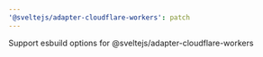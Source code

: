 ```yaml
---
'@sveltejs/adapter-cloudflare-workers': patch
---
```


Support esbuild options for @sveltejs/adapter-cloudflare-workers
